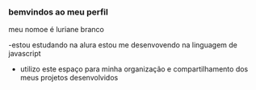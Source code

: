 ### bemvindos ao meu perfil 

meu nomoe é luriane branco

-estou estudando na alura
estou me desenvovendo na linguagem de javascript
- utilizo este espaço para minha organização e compartilhamento dos meus projetos desenvolvidos
